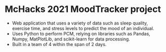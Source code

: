 # McHacks 2021 MoodTracker project
* Web application that uses a variety of data such as sleep quality, exercise time, and stress levels to predict the mood of an individual. <br>
* Uses Python to perform PCM, relying on libraries such as Pandas, Numpy, MatPlotLib, and scikit-learn for data processing. <br>
* Built in a team of 4 within the span of 2 days.
